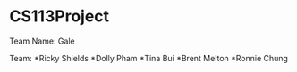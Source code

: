 # CS113Project

Team Name: Gale

Team:
*Ricky Shields
*Dolly Pham
*Tina Bui
*Brent Melton
*Ronnie Chung
